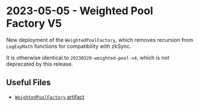 # 2023-05-05 - Weighted Pool Factory V5

New deployment of the `WeightedPoolFactory`, which removes recursion from `LogExpMath` functions for compatibility with zkSync.

It is otherwise identical to `20230320-weighted-pool-v4`, which is not deprecated by this release.

## Useful Files

- [`WeightedPoolFactory` artifact](./artifact/WeightedPoolFactory.json)
